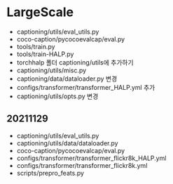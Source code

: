 # LargeScale
- captioning/utils/eval_utils.py
- coco-caption/pycocoevalcap/eval.py
- tools/train.py
- tools/train-HALP.py
- torchhalp 폴더 captioning/utils에 추가하기
- captioning/utils/misc.py
- captioning/data/dataloader.py 변경
- configs/transformer/transformer_HALP.yml 추가
- captioning/utils/opts.py 변경

## 20211129
- captioning/utils/eval_utils.py
- captioning/utils/data/dataloader.py
- coco-caption/pycocoevalcap/eval.py
- configs/transformer/transformer_flickr8k_HALP.yml
- configs/transformer/transformer_flickr8k.yml
- scripts/prepro_feats.py
